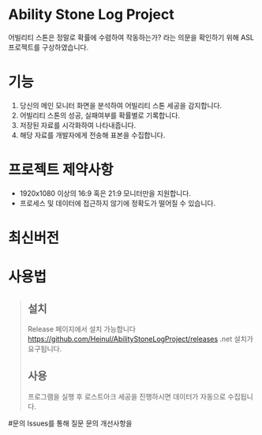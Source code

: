 # Ability Stone Log Project
어빌리티 스톤은 정말로 확률에 수렴하여 작동하는가? 라는 의문을 확인하기 위해 ASL 프로젝트를 구상하였습니다.

# 기능
1. 당신의 메인 모니터 화면을 분석하여 어빌리티 스톤 세공을 감지합니다.
2. 어빌리티 스톤의 성공, 실패여부를 확률별로 기록합니다.
3. 저장된 자료를 시각화하여 나타내줍니다.
4. 해당 자료를 개발자에게 전송해 표본을 수집합니다.

# 프로젝트 제약사항
+ 1920x1080 이상의 16:9 혹은 21:9 모니터만을 지원합니다.
+ 프로세스 및 데이터에 접근하지 않기에 정확도가 떨어질 수 있습니다.

# 최신버전

# 사용법

>## 설치
>Release 페이지에서 설치 가능합니다
>https://github.com/Heinul/AbilityStoneLogProject/releases
>.net 설치가 요구됩니다.
>
>## 사용
>프로그램을 실행 후 로스트아크 세공을 진행하시면 데이터가 자동으로 수집됩니다.

#문의
Issues를 통해 질문 문의 개선사항을 
